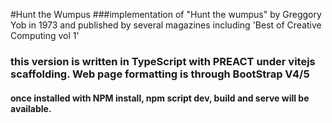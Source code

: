 #Hunt the Wumpus
###implementation of "Hunt the wumpus" by Greggory Yob in 1973 and published by several magazines including 'Best of Creative Computing vol 1'

### this version is written in TypeScript with PREACT under vitejs scaffolding. Web page formatting is through BootStrap V4/5

#### once installed with NPM install, npm script dev, build and serve will be available.